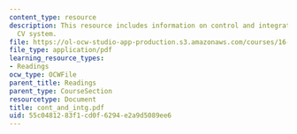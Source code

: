 ```yaml
---
content_type: resource
description: This resource includes information on control and integration of the
  CV system.
file: https://ol-ocw-studio-app-production.s3.amazonaws.com/courses/16-423j-aerospace-biomedical-and-life-support-engineering-spring-2006/55c0481283f1cd0f6294e2a9d5089ee6_cont_and_intg.pdf
file_type: application/pdf
learning_resource_types:
- Readings
ocw_type: OCWFile
parent_title: Readings
parent_type: CourseSection
resourcetype: Document
title: cont_and_intg.pdf
uid: 55c04812-83f1-cd0f-6294-e2a9d5089ee6
---
```

